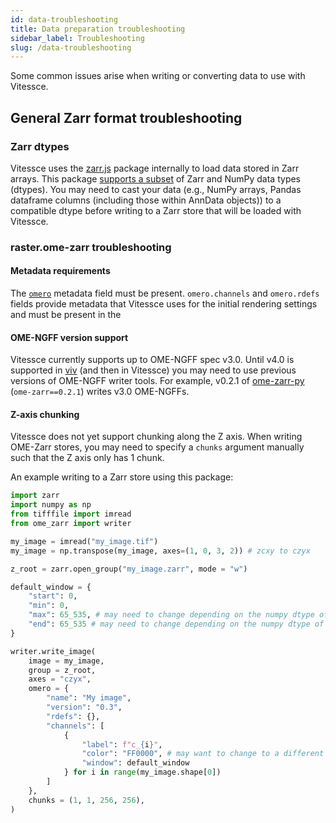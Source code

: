 ```yaml
---
id: data-troubleshooting
title: Data preparation troubleshooting
sidebar_label: Troubleshooting
slug: /data-troubleshooting
---
```


Some common issues arise when writing or converting data to use with Vitessce.

## General Zarr format troubleshooting

### Zarr dtypes

Vitessce uses the [zarr.js](https://github.com/gzuidhof/zarr.js) package internally to load data stored in Zarr arrays. This package [supports a subset](https://github.com/gzuidhof/zarr.js/blob/61d9cdb56ce6f8eaf97d213bcaa5b4ea8d01f5d1/src/nestedArray/types.ts#L32) of Zarr and NumPy  data types (dtypes). You may need to cast your data (e.g., NumPy arrays, Pandas dataframe columns (including those within AnnData objects)) to a compatible dtype before writing to a Zarr store that will be loaded with Vitessce.

### raster.ome-zarr troubleshooting

#### Metadata requirements

The [`omero`](https://ngff.openmicroscopy.org/latest/#omero-md) metadata field must be present. `omero.channels` and `omero.rdefs` fields provide metadata that Vitessce uses for the initial rendering settings and must be present in the 


#### OME-NGFF version support

Vitessce currently supports up to OME-NGFF spec v3.0. Until v4.0 is supported in [viv](https://github.com/hms-dbmi/viv/issues/586) (and then in Vitessce) you may need to use previous versions of OME-NGFF writer tools. For example, v0.2.1 of [ome-zarr-py](https://github.com/ome/ome-zarr-py) (`ome-zarr==0.2.1`) writes v3.0 OME-NGFFs.


#### Z-axis chunking

Vitessce does not yet support chunking along the Z axis. When writing OME-Zarr stores, you may need to specify a `chunks` argument manually such that the Z axis only has 1 chunk.

 An example writing to a Zarr store using this package:

```py
import zarr
import numpy as np
from tifffile import imread
from ome_zarr import writer

my_image = imread("my_image.tif")
my_image = np.transpose(my_image, axes=(1, 0, 3, 2)) # zcxy to czyx

z_root = zarr.open_group("my_image.zarr", mode = "w")

default_window = {
    "start": 0,
    "min": 0,
    "max": 65_535, # may need to change depending on the numpy dtype of the my_image array
    "end": 65_535 # may need to change depending on the numpy dtype of the my_image array
}

writer.write_image(
    image = my_image,
    group = z_root,
    axes = "czyx",
    omero = {
        "name": "My image",
        "version": "0.3",
        "rdefs": {},
        "channels": [
            {
                "label": f"c_{i}",
                "color": "FF0000", # may want to change to a different color for each iteration or channel
                "window": default_window
            } for i in range(my_image.shape[0])
        ]
    },
    chunks = (1, 1, 256, 256),
)
```
